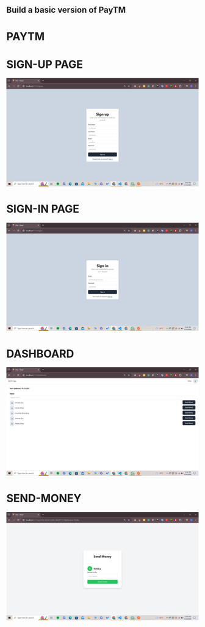 
## Build a basic version of PayTM
# PAYTM
# SIGN-UP PAGE
![alt text](image.png)

# SIGN-IN PAGE
![alt text](image-1.png)

# DASHBOARD
![alt text](image-2.png)

# SEND-MONEY
![alt text](image-3.png)
